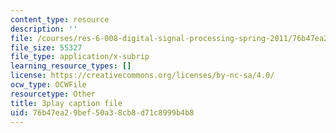 ```yaml
---
content_type: resource
description: ''
file: /courses/res-6-008-digital-signal-processing-spring-2011/76b47ea29bef50a38cb8d71c8999b4b8_rF5sEfhttwo.vtt
file_size: 55327
file_type: application/x-subrip
learning_resource_types: []
license: https://creativecommons.org/licenses/by-nc-sa/4.0/
ocw_type: OCWFile
resourcetype: Other
title: 3play caption file
uid: 76b47ea2-9bef-50a3-8cb8-d71c8999b4b8
---
```

